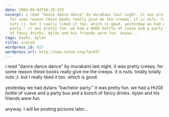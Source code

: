 ```yaml
---
date: 2004-09-03T16:35:15Z
excerpt: i read "dance dance dance" by murakami last night. it was pretty creepy.
  for some reason these books really give me the creeps. it is nuts. totally totally
  nuts ;). but I really liked it too. which is good. yesterday we had dylans "bachelor
  party." it was pretty fun. we had a HUGE bottle of vueve and a party bus and a bunch
  of fancy drinks. dylan and his friends were fun. anywa...
tags: books, dylan
title: scared
wordpress_id: 927
wordpress_url: http://new.nata2.org/?p=927
---
```


i read "dance dance dance" by murakami last night. it was pretty creepy. for some reason these books really give me the creeps. it is nuts. totally totally nuts ;). but I really liked it too. which is good. <Br><br/>yesterday we had dylans "bachelor party." it was pretty fun. we had a HUGE bottle of vueve and a party bus and a bunch of fancy drinks. dylan and his friends were fun. <br/><br/>anyway. I will be posting pictures later...
